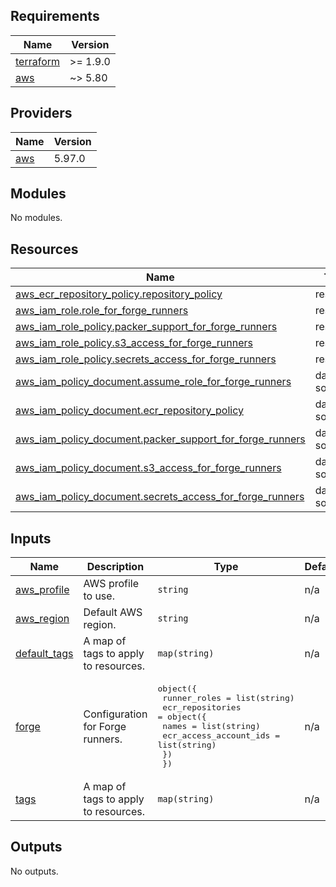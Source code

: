 <!-- BEGIN_TF_DOCS -->
## Requirements

| Name | Version |
|------|---------|
| <a name="requirement_terraform"></a> [terraform](#requirement\_terraform) | >= 1.9.0 |
| <a name="requirement_aws"></a> [aws](#requirement\_aws) | ~> 5.80 |

## Providers

| Name | Version |
|------|---------|
| <a name="provider_aws"></a> [aws](#provider\_aws) | 5.97.0 |

## Modules

No modules.

## Resources

| Name | Type |
|------|------|
| [aws_ecr_repository_policy.repository_policy](https://registry.terraform.io/providers/hashicorp/aws/latest/docs/resources/ecr_repository_policy) | resource |
| [aws_iam_role.role_for_forge_runners](https://registry.terraform.io/providers/hashicorp/aws/latest/docs/resources/iam_role) | resource |
| [aws_iam_role_policy.packer_support_for_forge_runners](https://registry.terraform.io/providers/hashicorp/aws/latest/docs/resources/iam_role_policy) | resource |
| [aws_iam_role_policy.s3_access_for_forge_runners](https://registry.terraform.io/providers/hashicorp/aws/latest/docs/resources/iam_role_policy) | resource |
| [aws_iam_role_policy.secrets_access_for_forge_runners](https://registry.terraform.io/providers/hashicorp/aws/latest/docs/resources/iam_role_policy) | resource |
| [aws_iam_policy_document.assume_role_for_forge_runners](https://registry.terraform.io/providers/hashicorp/aws/latest/docs/data-sources/iam_policy_document) | data source |
| [aws_iam_policy_document.ecr_repository_policy](https://registry.terraform.io/providers/hashicorp/aws/latest/docs/data-sources/iam_policy_document) | data source |
| [aws_iam_policy_document.packer_support_for_forge_runners](https://registry.terraform.io/providers/hashicorp/aws/latest/docs/data-sources/iam_policy_document) | data source |
| [aws_iam_policy_document.s3_access_for_forge_runners](https://registry.terraform.io/providers/hashicorp/aws/latest/docs/data-sources/iam_policy_document) | data source |
| [aws_iam_policy_document.secrets_access_for_forge_runners](https://registry.terraform.io/providers/hashicorp/aws/latest/docs/data-sources/iam_policy_document) | data source |

## Inputs

| Name | Description | Type | Default | Required |
|------|-------------|------|---------|:--------:|
| <a name="input_aws_profile"></a> [aws\_profile](#input\_aws\_profile) | AWS profile to use. | `string` | n/a | yes |
| <a name="input_aws_region"></a> [aws\_region](#input\_aws\_region) | Default AWS region. | `string` | n/a | yes |
| <a name="input_default_tags"></a> [default\_tags](#input\_default\_tags) | A map of tags to apply to resources. | `map(string)` | n/a | yes |
| <a name="input_forge"></a> [forge](#input\_forge) | Configuration for Forge runners. | <pre>object({<br/>    runner_roles = list(string)<br/>    ecr_repositories = object({<br/>      names                  = list(string)<br/>      ecr_access_account_ids = list(string)<br/>    })<br/>  })</pre> | n/a | yes |
| <a name="input_tags"></a> [tags](#input\_tags) | A map of tags to apply to resources. | `map(string)` | n/a | yes |

## Outputs

No outputs.
<!-- END_TF_DOCS -->
